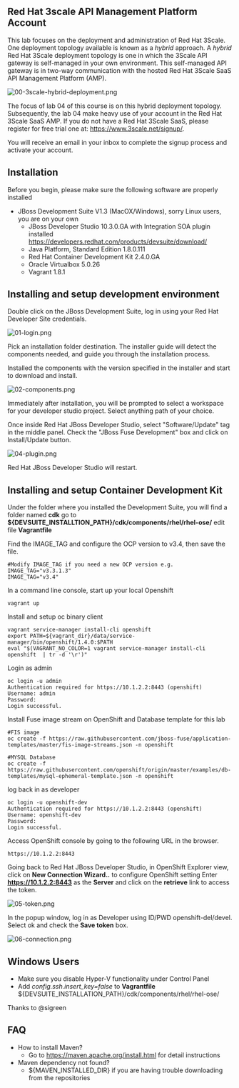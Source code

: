 ## Red Hat 3scale API Management Platform Account
This lab focuses on the deployment and administration of Red Hat 3Scale. One deployment topology available is known as a *hybrid* approach. A *hybrid* Red Hat 3Scale deployment topology is one in which the 3Scale API gateway is self-managed in your own environment. This self-managed API gateway is in two-way communication with the hosted Red Hat 3Scale SaaS API Management Platform (AMP).

![00-3scale-hybrid-deployment.png](./img/00-3scale-hybrid-deployment.png)

The focus of lab 04 of this course is on this hybrid deployment topology. Subsequently, the lab 04 make heavy use of your account in the Red Hat 3Scale SaaS AMP. If you do not have a Red Hat 3Scale SaaS, please register for free trial one at: https://www.3scale.net/signup/.

You will receive an email in your inbox to complete the signup process and activate your account.

## Installation
Before you begin, please make sure the following software are properly installed

* JBoss Development Suite V1.3 (MacOX/Windows), sorry Linux users, you are on your own
	* JBoss Developer Studio 10.3.0.GA with Integration SOA plugin installed
	https://developers.redhat.com/products/devsuite/download/
	* Java Platform, Standard Edition 1.8.0.111
	* Red Hat Container Development Kit 2.4.0.GA
	* Oracle Virtualbox 5.0.26
	* Vagrant 1.8.1

## Installing and setup development environment
Double click on the JBoss Development Suite, log in using your Red Hat Developer Site credentials.

![01-login.png](./img/01-login.png)

Pick an installation folder destination.
The installer guide will detect the components needed, and guide you through the installation process.

Installed the components with the version specified in the installer and start to download and install.

![02-components.png](./img/02-components.png)

Immediately after installation, you will be prompted to select a workspace for your developer studio project. Select anything path of your choice.

Once inside Red Hat JBoss Developer Studio, select "Software/Update" tag in the middle panel. Check the "JBoss Fuse Development" box and click on Install/Update button.

![04-plugin.png](./img/04-plugin.png)

Red Hat JBoss Developer Studio will restart.

## Installing and setup Container Development Kit

Under the folder where you installed the Development Suite, you will find a folder named **cdk** go to **${DEVSUITE_INSTALLTION_PATH}/cdk/components/rhel/rhel-ose/** edit file **Vagrantfile**

Find the IMAGE_TAG and configure the OCP version to v3.4, then save the file.

```
#Modify IMAGE_TAG if you need a new OCP version e.g. IMAGE_TAG="v3.3.1.3"
IMAGE_TAG="v3.4"
```

In a command line console, start up your local Openshift

```
vagrant up
```

Install and setup oc binary client

```
vagrant service-manager install-cli openshift
export PATH=${vagrant_dir}/data/service-manager/bin/openshift/1.4.0:$PATH
eval "$(VAGRANT_NO_COLOR=1 vagrant service-manager install-cli openshift  | tr -d '\r')"
```

Login as admin

```
oc login -u admin
Authentication required for https://10.1.2.2:8443 (openshift)
Username: admin
Password:
Login successful.

```

Install Fuse image stream on OpenShift and Database template for this lab

```
#FIS image
oc create -f https://raw.githubusercontent.com/jboss-fuse/application-templates/master/fis-image-streams.json -n openshift

#MYSQL Database
oc create -f https://raw.githubusercontent.com/openshift/origin/master/examples/db-templates/mysql-ephemeral-template.json -n openshift
```

log back in as developer

```
oc login -u openshift-dev
Authentication required for https://10.1.2.2:8443 (openshift)
Username: openshift-dev
Password:
Login successful.

```

Access OpenShift console by going to the following URL in the browser.

```
https://10.1.2.2:8443
```

Going back to Red Hat JBoss Developer Studio, in OpenShift Explorer view, click on **New Connection Wizard..** to configure OpenShift setting
Enter **https://10.1.2.2:8443** as the **Server** and click on the **retrieve** link to access the token.

![05-token.png](./img/05-token.png)

In the popup window, log in as Developer using ID/PWD openshift-del/devel. Select ok and check the **Save token** box.

![06-connection.png](./img/06-connection.png)

## Windows Users

- Make sure you disable  Hyper-V functionality under Control Panel
- Add _config.ssh.insert\_key=false_ to **Vagrantfile** ${DEVSUITE_INSTALLATION_PATH}/cdk/components/rhel/rhel-ose/

Thanks to @sigreen

## FAQ
- How to install Maven?  
	- Go to https://maven.apache.org/install.html for detail instructions
- Maven dependency not found?
	- ${MAVEN_INSTALLED_DIR} if you are having trouble downloading from the repositories
